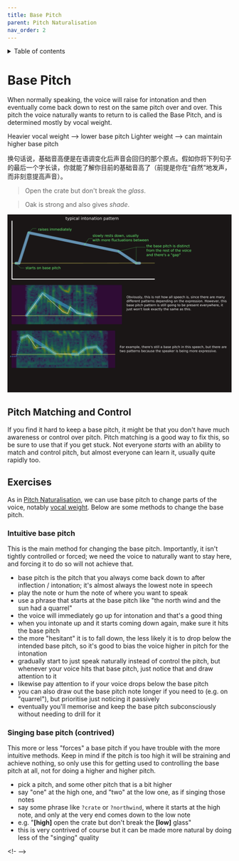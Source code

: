 ```yaml
---
title: Base Pitch
parent: Pitch Naturalisation
nav_order: 2
---
```

<details closed markdown="block">
  <summary>
    Table of contents
  </summary>
{: .text-delta }
1. TOC
{:toc}
</details>

# Base Pitch
When normally speaking, the voice will raise for intonation and then eventually come back down to rest on the same pitch over and over. This pitch the voice naturally wants to return to is called the Base Pitch, and is determined mostly by vocal weight. 

Heavier vocal weight --> lower base pitch
Lighter weight --> can maintain higher base pitch

换句话说，基础音高便是在语调变化后声音会回归的那个原点。假如你将下列句子的最后一个字长读，你就能了解你目前的基础音高了（前提是你在“自然”地发声，而非刻意提高声音）。

> Open the crate but don't break the *glass*.

> Oak is strong and also gives *shade*.


![Base Pitch Example](/img/base_pitch.png)


## Pitch Matching and Control
If you find it hard to keep a base pitch, it might be that you don't have much awareness or control over pitch. Pitch matching is a good way to fix this, so be sure to use that if you get stuck. Not everyone *starts* with an ability to match and control pitch, but almost everyone can learn it, usually quite rapidly too.


## Exercises
As in [Pitch Naturalisation](/wiki/pages/PIPM), we can use base pitch to change parts of the voice, notably [vocal weight](/wiki/pages/vocal-weight). Below are some methods to change the base pitch.

### Intuitive base pitch
This is the main method for changing the base pitch. Importantly, it isn't tightly controlled or forced; we need the voice to naturally want to stay here, and forcing it to do so will not achieve that.
- base pitch is the pitch that you always come back down to after inflection / intonation; it's almost always the lowest note in speech
- play the note or hum the note of where you want to speak
- use a phrase that starts at the base pitch like "the north wind and the sun had a quarrel"
- the voice will immediately go up for intonation and that's a good thing
- when you intonate up and it starts coming down again, make sure it hits the base pitch
- the more "hesitant" it is to fall down, the less likely it is to drop below the intended base pitch, so it's good to bias the voice higher in pitch for the intonation
- gradually start to just speak naturally instead of control the pitch, but whenever your voice hits that base pitch, just notice that and draw attention to it
- likewise pay attention to if your voice drops below the base pitch
- you can also draw out the base pitch note longer if you need to (e.g. on "quarrel"), but prioritise just noticing it passively
- eventually you'll memorise and keep the base pitch subconsciously without needing to drill for it

### Singing base pitch (contrived)
This more or less "forces" a base pitch if you have trouble with the more intuitive methods. Keep in mind if the pitch is too high it will be straining and achieve nothing, so only use this for getting used to controlling the base pitch at all, not for doing a higher and higher pitch.
- pick a pitch, and some other pitch that is a bit higher
- say "one" at the high one, and "two" at the low one, as if singing those notes
- say some phrase like `?crate` or `?northwind`, where it starts at the high note, and only at the very end comes down to the low note
- e.g. "**[high]** open the crate but don't break the **[low]** glass"
- this is very contrived of course but it can be made more natural by doing less of the "singing" quality

<!-  -->
